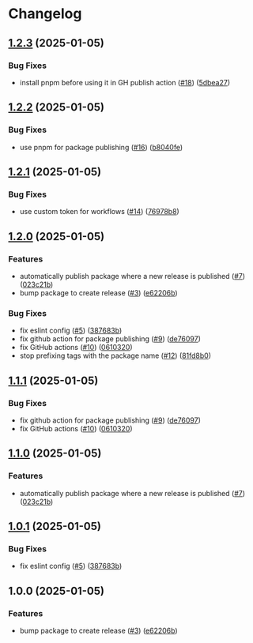 # Changelog

## [1.2.3](https://github.com/meow-meow-dev/shared-configs/compare/v1.2.2...v1.2.3) (2025-01-05)


### Bug Fixes

* install pnpm before using it in GH publish action ([#18](https://github.com/meow-meow-dev/shared-configs/issues/18)) ([5dbea27](https://github.com/meow-meow-dev/shared-configs/commit/5dbea27108476c6fa015e578e37f6a93b907de43))

## [1.2.2](https://github.com/meow-meow-dev/shared-configs/compare/v1.2.1...v1.2.2) (2025-01-05)


### Bug Fixes

* use pnpm for package publishing ([#16](https://github.com/meow-meow-dev/shared-configs/issues/16)) ([b8040fe](https://github.com/meow-meow-dev/shared-configs/commit/b8040fe71ec683bc183316c14bc753e8173667bc))

## [1.2.1](https://github.com/meow-meow-dev/shared-configs/compare/v1.2.0...v1.2.1) (2025-01-05)


### Bug Fixes

* use custom token for workflows ([#14](https://github.com/meow-meow-dev/shared-configs/issues/14)) ([76978b8](https://github.com/meow-meow-dev/shared-configs/commit/76978b8a9eeff9169e7a8cbc38391d5a3a4f4375))

## [1.2.0](https://github.com/meow-meow-dev/shared-configs/compare/v1.1.1...v1.2.0) (2025-01-05)


### Features

* automatically publish package where a new release is published ([#7](https://github.com/meow-meow-dev/shared-configs/issues/7)) ([023c21b](https://github.com/meow-meow-dev/shared-configs/commit/023c21b517c8e4e00e2065212474adf8927ac386))
* bump package to create release ([#3](https://github.com/meow-meow-dev/shared-configs/issues/3)) ([e62206b](https://github.com/meow-meow-dev/shared-configs/commit/e62206b0308056faa07531b036df6525e6a65b98))


### Bug Fixes

* fix eslint config ([#5](https://github.com/meow-meow-dev/shared-configs/issues/5)) ([387683b](https://github.com/meow-meow-dev/shared-configs/commit/387683be50dade096ff4d98ac12de259dd5f5904))
* fix github action for package publishing ([#9](https://github.com/meow-meow-dev/shared-configs/issues/9)) ([de76097](https://github.com/meow-meow-dev/shared-configs/commit/de760976b1037d9c17567ffbddbe28a93cd8ce95))
* fix GitHub actions ([#10](https://github.com/meow-meow-dev/shared-configs/issues/10)) ([0610320](https://github.com/meow-meow-dev/shared-configs/commit/0610320b4bb3a01f11a69c31086a70656fc49e1b))
* stop prefixing tags with the package name ([#12](https://github.com/meow-meow-dev/shared-configs/issues/12)) ([81fd8b0](https://github.com/meow-meow-dev/shared-configs/commit/81fd8b028604050906dea0a3cfba394658966e35))

## [1.1.1](https://github.com/meow-meow-dev/shared-configs/compare/shared-configs-v1.1.0...shared-configs-v1.1.1) (2025-01-05)


### Bug Fixes

* fix github action for package publishing ([#9](https://github.com/meow-meow-dev/shared-configs/issues/9)) ([de76097](https://github.com/meow-meow-dev/shared-configs/commit/de760976b1037d9c17567ffbddbe28a93cd8ce95))
* fix GitHub actions ([#10](https://github.com/meow-meow-dev/shared-configs/issues/10)) ([0610320](https://github.com/meow-meow-dev/shared-configs/commit/0610320b4bb3a01f11a69c31086a70656fc49e1b))

## [1.1.0](https://github.com/meow-meow-dev/shared-configs/compare/shared-configs-v1.0.1...shared-configs-v1.1.0) (2025-01-05)


### Features

* automatically publish package where a new release is published ([#7](https://github.com/meow-meow-dev/shared-configs/issues/7)) ([023c21b](https://github.com/meow-meow-dev/shared-configs/commit/023c21b517c8e4e00e2065212474adf8927ac386))

## [1.0.1](https://github.com/meow-meow-dev/shared-configs/compare/shared-configs-v1.0.0...shared-configs-v1.0.1) (2025-01-05)


### Bug Fixes

* fix eslint config ([#5](https://github.com/meow-meow-dev/shared-configs/issues/5)) ([387683b](https://github.com/meow-meow-dev/shared-configs/commit/387683be50dade096ff4d98ac12de259dd5f5904))

## 1.0.0 (2025-01-05)


### Features

* bump package to create release ([#3](https://github.com/meow-meow-dev/shared-configs/issues/3)) ([e62206b](https://github.com/meow-meow-dev/shared-configs/commit/e62206b0308056faa07531b036df6525e6a65b98))
